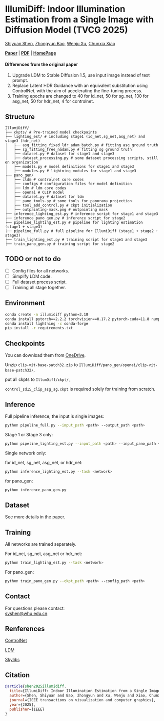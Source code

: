 # IllumiDiff: Indoor Illumination Estimation from a Single Image with Diffusion Model (TVCG 2025)

[Shiyuan Shen](https://nauyihsnehs.github.io/), [Zhongyun Bao](https://www.ahpu.edu.cn/jsjyxxgc/2024/0829/c5472a228006/page.htm), [Wenju Xu](https://xuwenju123.github.io/), [Chunxia Xiao](https://graphvision.whu.edu.cn/)

**[Paper](https://ieeexplore.ieee.org/document/10945728)** |
**[PDF](https://graphvision.whu.edu.cn/paper/2025/ShenShiYuan_TVCG_2025.pdf)** |
**[HomePage](https://graphvision.whu.edu.cn/)**

#### Differences from the original paper

1. Upgrade LDM to Stable Diffusion 1.5, use input image instead of text prompt.
2. Replace Latent HDR Guidance with an equivalent substitution using ControlNet, with the aim of accelerating the fine-tuning process.
3. Training epochs are changed to 40 for id_net, 50 for sg_net, 100 for asg_net, 50 for hdr_net, 4 for controlnet.

## Structure

```
IllumiDiff/
├── ckpts/ # Pre-trained model checkpoints
├── lighting_est/ # including stage1 (id_net,sg_net,asg_net) and stage3 (hdr_net)
│   ├── asg_fitting_fixed_ldr_adam_batch.py # fitting asg ground truth
│   ├── sg_fitting_free_nadam.py # fitting sg ground truth
│   ├── dataset.py # dataset for stage1 and stage3
│   ├── dataset_processing.py # some dataset processing scripts, still on organization
│   ├── models.py # model definitions for stage1 and stage3
│   ├── modules.py # lightning modules for stage1 and stage3
├── pano_gen/
│   ├── cldm # controlnet core codes
│   ├── configs # configuration files for model definition
│   ├── ldm # ldm core codes
│   ├── openai # CLIP model
│   ├── dataset.py # dataset for ldm
│   ├── pano_tools.py # some tools for panorama projection
│   ├── tool_add_control.py # ckpt initialization
│   ├── outpainting-mask.png # outpainting mask
├── inference_lighting_est.py # inference script for stage1 and stage3
├── inference_pano_gen.py # inference script for stage2
├── pipeline_lighting_est.py # pipeline for lighting estimation (stage1 + stage3)
├── pipeline_full.py # full pipeline for IllumiDiff (stage1 + stage2 + stage3)
├── train_lighting_est.py # training script for stage1 and stage3
├── train_pano_gen.py # training script for stage2
```

## TODO or not to do

- [ ] Config files for all networks.
- [ ] Simplify LDM code.
- [ ] Full dataset process script.
- [ ] Training all stage together.

## Environment

```bash
conda create -n illumidiff python=3.10
conda install pytorch==2.2.2 torchvision==0.17.2 pytorch-cuda=11.8 numpy=1.26.4 -c pytorch -c nvidia
conda install lightning -c conda-forge
pip install -r requirements.txt
```

## Checkpoints

You can download them from [OneDrive](https://1drv.ms/f/s!AteITnyFLzOYj6x_vV0lu5uhoTVjJQ?e=YJViCX).

Unzip `clip-vit-base-patch32.zip` to `IllumiDiff/pano_gen/openai/clip-vit-base-patch32/`,

put all ckpts to `IllumDiff/ckpt/`,

`control_sd15_clip_asg_sg.ckpt` is required solely for training from scratch.

## Inference

Full pipeline inference, the input is single images:

```bash
python pipeline_full.py --input_path <path> --output_path <path>
```

Stage 1 or Stage 3 only:

```bash
python pipeline_lighting_est.py --input_path <path> --input_pano_path <path> --output_path <path>
```

Single network only:

for id_net, sg_net, asg_net, or hdr_net:

```bash
python inference_lighting_est.py --task <network>
```

for pano_gen:

```bash
python inference_pano_gen.py
```

## Dataset

See more details in the paper.

## Training

All networks are trained separately.

For id_net, sg_net, asg_net or hdr_net:

```bash
python train_lighting_est.py --task <network>
```

For pano_gen:

```bash
python train_pano_gen.py --ckpt_path <path> --config_path <path>
```

## Contact

For questions please contact:  
[syshen@whu.edu.cn](mailto:syshen@whu.edu.cn)

## Renferences

[ControlNet](https://github.com/lllyasviel/ControlNet)

[LDM](https://github.com/CompVis/latent-diffusion)

[Skylibs](https://github.com/soravux/skylibs)

## Citation

```bibtex
@article{shen2025illumidiff,
  title={IllumiDiff: Indoor Illumination Estimation from a Single Image with Diffusion Model},
  author={Shen, Shiyuan and Bao, Zhongyun and Xu, Wenju and Xiao, Chunxia},
  journal={IEEE transactions on visualization and computer graphics},
  year={2025},
  publisher={IEEE}
}
